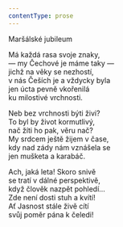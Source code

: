 ```yaml
---
contentType: prose
---
```


<section>

Maršálské jubileum

Má každá rasa svoje znaky,  
— my Čechové je máme taky —  
jichž na věky se nezhostí,  
v nás Češích je a vždycky byla  
jen úcta pevně vkořenilá  
ku milostivé vrchnosti.

</section>

<section>

Neb bez vrchnosti býti živi?  
To byl by život kormutlivý,  
nač žíti ho pak, věru nač?  
My srdcem ještě žijem v čase,  
kdy nad zády nám vznášela se  
jen mušketa a karabáč.

</section>

<section>

Ach, jaká leta! Skoro snivě  
se tratí v dálné perspektivě,  
když člověk nazpět pohledí…  
Zde není dosti stuh a kvítí!  
Ať Jasnost stále živě cítí  
svůj poměr pána k čeledi!

</section>
